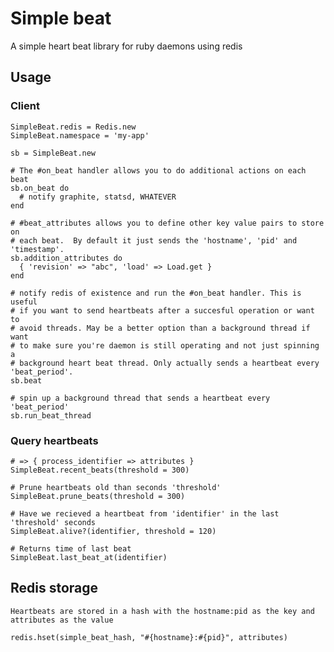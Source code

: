 # Simple beat

A simple heart beat library for ruby daemons using redis

## Usage

### Client

    SimpleBeat.redis = Redis.new
    SimpleBeat.namespace = 'my-app'

    sb = SimpleBeat.new

    # The #on_beat handler allows you to do additional actions on each beat
    sb.on_beat do
      # notify graphite, statsd, WHATEVER
    end
    
    # #beat_attributes allows you to define other key value pairs to store on 
    # each beat.  By default it just sends the 'hostname', 'pid' and 'timestamp'.
    sb.addition_attributes do
      { 'revision' => "abc", 'load' => Load.get }
    end

    # notify redis of existence and run the #on_beat handler. This is useful
    # if you want to send heartbeats after a succesful operation or want to 
    # avoid threads. May be a better option than a background thread if want 
    # to make sure you're daemon is still operating and not just spinning a 
    # background heart beat thread. Only actually sends a heartbeat every 'beat_period'.
    sb.beat

    # spin up a background thread that sends a heartbeat every 'beat_period'
    sb.run_beat_thread


### Query heartbeats

    # => { process_identifier => attributes }
    SimpleBeat.recent_beats(threshold = 300)

    # Prune heartbeats old than seconds 'threshold'
    SimpleBeat.prune_beats(threshold = 300)

    # Have we recieved a heartbeat from 'identifier' in the last 'threshold' seconds
    SimpleBeat.alive?(identifier, threshold = 120)

    # Returns time of last beat
    SimpleBeat.last_beat_at(identifier)


## Redis storage

    Heartbeats are stored in a hash with the hostname:pid as the key and attributes as the value

    redis.hset(simple_beat_hash, "#{hostname}:#{pid}", attributes)
